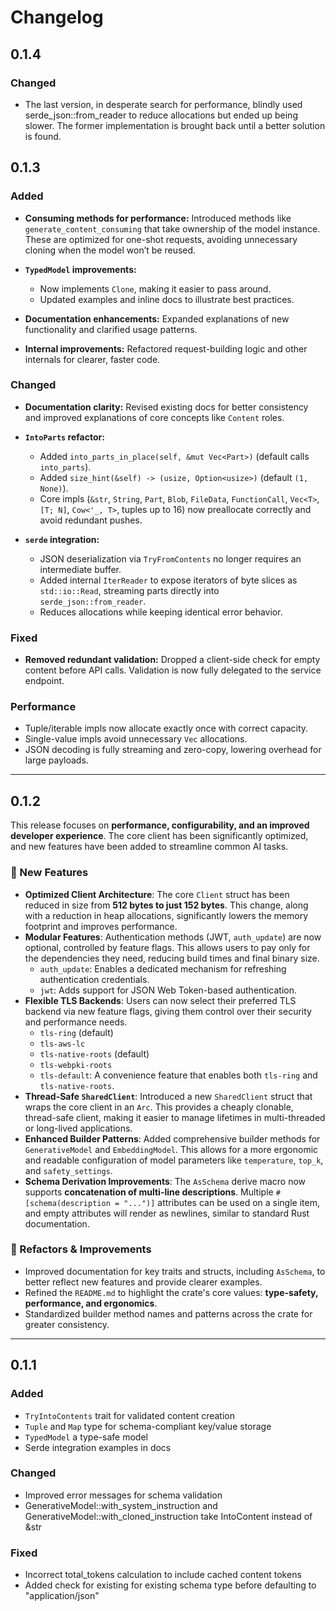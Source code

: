 # Changelog

## 0.1.4

### Changed

* The last version, in desperate search for performance, blindly used serde_json::from_reader to reduce allocations but ended up being slower. The former implementation is brought back until a better solution is found.

## 0.1.3

### Added

* **Consuming methods for performance:** Introduced methods like `generate_content_consuming` that take ownership of the model instance. These are optimized for one-shot requests, avoiding unnecessary cloning when the model won’t be reused.
* **`TypedModel` improvements:**

  * Now implements `Clone`, making it easier to pass around.
  * Updated examples and inline docs to illustrate best practices.
* **Documentation enhancements:** Expanded explanations of new functionality and clarified usage patterns.
* **Internal improvements:** Refactored request-building logic and other internals for clearer, faster code.

### Changed

* **Documentation clarity:** Revised existing docs for better consistency and improved explanations of core concepts like `Content` roles.
* **`IntoParts` refactor:**

  * Added `into_parts_in_place(self, &mut Vec<Part>)` (default calls `into_parts`).
  * Added `size_hint(&self) -> (usize, Option<usize>)` (default `(1, None)`).
  * Core impls (`&str`, `String`, `Part`, `Blob`, `FileData`, `FunctionCall`, `Vec<T>`, `[T; N]`, `Cow<'_, T>`, tuples up to 16) now preallocate correctly and avoid redundant pushes.
* **`serde` integration:**

  * JSON deserialization via `TryFromContents` no longer requires an intermediate buffer.
  * Added internal `IterReader` to expose iterators of byte slices as `std::io::Read`, streaming parts directly into `serde_json::from_reader`.
  * Reduces allocations while keeping identical error behavior.

### Fixed

* **Removed redundant validation:** Dropped a client-side check for empty content before API calls. Validation is now fully delegated to the service endpoint.

### Performance

* Tuple/iterable impls now allocate exactly once with correct capacity.
* Single-value impls avoid unnecessary `Vec` allocations.
* JSON decoding is fully streaming and zero-copy, lowering overhead for large payloads.

---

## 0.1.2

This release focuses on **performance, configurability, and an improved developer experience**. The core client has been significantly optimized, and new features have been added to streamline common AI tasks.

### 🚀 New Features

* **Optimized Client Architecture**: The core `Client` struct has been reduced in size from **512 bytes to just 152 bytes**. This change, along with a reduction in heap allocations, significantly lowers the memory footprint and improves performance.
* **Modular Features**: Authentication methods (JWT, `auth_update`) are now optional, controlled by feature flags. This allows users to pay only for the dependencies they need, reducing build times and final binary size.
    * `auth_update`: Enables a dedicated mechanism for refreshing authentication credentials.
    * `jwt`: Adds support for JSON Web Token-based authentication.
* **Flexible TLS Backends**: Users can now select their preferred TLS backend via new feature flags, giving them control over their security and performance needs.
    * `tls-ring` (default)
    * `tls-aws-lc`
    * `tls-native-roots` (default)
    * `tls-webpki-roots`
    * `tls-default`: A convenience feature that enables both `tls-ring` and `tls-native-roots`.
* **Thread-Safe `SharedClient`**: Introduced a new `SharedClient` struct that wraps the core client in an `Arc`. This provides a cheaply clonable, thread-safe client, making it easier to manage lifetimes in multi-threaded or long-lived applications.
* **Enhanced Builder Patterns**: Added comprehensive builder methods for `GenerativeModel` and `EmbeddingModel`. This allows for a more ergonomic and readable configuration of model parameters like `temperature`, `top_k`, and `safety_settings`.
* **Schema Derivation Improvements**: The `AsSchema` derive macro now supports **concatenation of multi-line descriptions**. Multiple `#[schema(description = "...")]` attributes can be used on a single item, and empty attributes will render as newlines, similar to standard Rust documentation.

### 🧹 Refactors & Improvements

* Improved documentation for key traits and structs, including `AsSchema`, to better reflect new features and provide clearer examples.
* Refined the `README.md` to highlight the crate's core values: **type-safety, performance, and ergonomics**.
* Standardized builder method names and patterns across the crate for greater consistency.

-------

## 0.1.1

### Added
- `TryIntoContents` trait for validated content creation
- `Tuple` and `Map` type for schema-compliant key/value storage
- `TypedModel` a type-safe model
- Serde integration examples in docs

### Changed
- Improved error messages for schema validation
- GenerativeModel::with_system_instruction and GenerativeModel::with_cloned_instruction take IntoContent instead of &str

### Fixed
- Incorrect total_tokens calculation to include cached content tokens
- Added check for existing for existing schema type before defaulting to "application/json"
